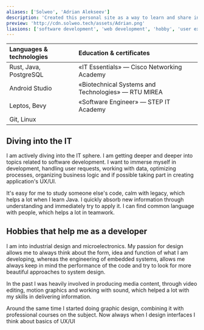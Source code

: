 ```yaml
---
aliases: ['Solweo', 'Adrian Alekseev']
description: 'Created this personal site as a way to learn and share insight on products, tech and art, as a person tied to software development and industrial design'
preview: 'http://cdn.solweo.tech/assets/Adrian.png'
liasions: ['software development', 'web development', 'hobby', 'user experience']
---
```


| Languages & technologies | Education & certificates |
| :--------------------  | :-------------------   |
| Rust, Java, PostgreSQL | «IT Essentials» — Cisco Networking Academy |
| Android Studio | «Biotechnical Systems and Technologies» — RTU MIREA |
| Leptos, Bevy | «Software Engineer» — STEP IT Academy |
| Git, Linux |  |


## Diving into the IT

I am actively diving into the IT sphere. I am getting deeper and deeper into topics related to software development. I want to immerse myself in development, handling user requests, working with data, optimizing processes, organizing business logic and if possible taking part in creating application's UX/UI.

It's easy for me to study someone else's code, calm with legacy, which helps a lot when I learn Java. I quickly absorb new information through understanding and immediately try to apply it. I can find common language with people, which helps a lot in teamwork.

## Hobbies that help me as a developer

I am into industrial design and microelectronics. My passion for design allows me to always think about the form, idea and function of what I am developing, whereas the engineering of embedded systems, allows me always keep in mind the performance of the code and try to look for more beautiful approaches to system design.

In the past I was heavily involved in producing media content, through video editing, motion graphics and working with sound, which helped a lot with my skills in delivering information.

Around the same time I started doing graphic design, combining it with professional courses on the subject. Now always when I design interfaces I think about basics of UX/UI
